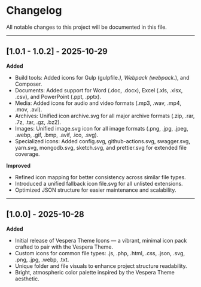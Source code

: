 # Changelog

All notable changes to this project will be documented in this file.

---

## [1.0.1 - 1.0.2] - 2025-10-29
**Added**
- Build tools: Added icons for Gulp (gulpfile.*), Webpack (webpack.*), and Composer.
- Documents: Added support for Word (.doc, .docx), Excel (.xls, .xlsx, .csv), and PowerPoint (.ppt, .pptx).
- Media: Added icons for audio and video formats (.mp3, .wav, .mp4, .mov, .avi).
- Archives: Unified icon archive.svg for all major archive formats (.zip, .rar, .7z, .tar, .gz, .bz2).
- Images: Unified image.svg icon for all image formats (.png, .jpg, .jpeg, .webp, .gif, .bmp, .avif, .ico, .svg).
- Specialized icons: Added config.svg, github-actions.svg, swagger.svg, yarn.svg, mongodb.svg, sketch.svg, and prettier.svg for extended file coverage.

**Improved**
- Refined icon mapping for better consistency across similar file types.
- Introduced a unified fallback icon file.svg for all unlisted extensions.
- Optimized JSON structure for easier maintenance and scalability.

---

## [1.0.0] - 2025-10-28
**Added**
- Initial release of Vespera Theme Icons — a vibrant, minimal icon pack crafted to pair with the Vespera Theme.
- Custom icons for common file types: .js, .php, .html, .css, .json, .svg, .png, .jpg, .webp, .txt.
- Unique folder and file visuals to enhance project structure readability.
- Bright, atmospheric color palette inspired by the Vespera Theme aesthetic.

